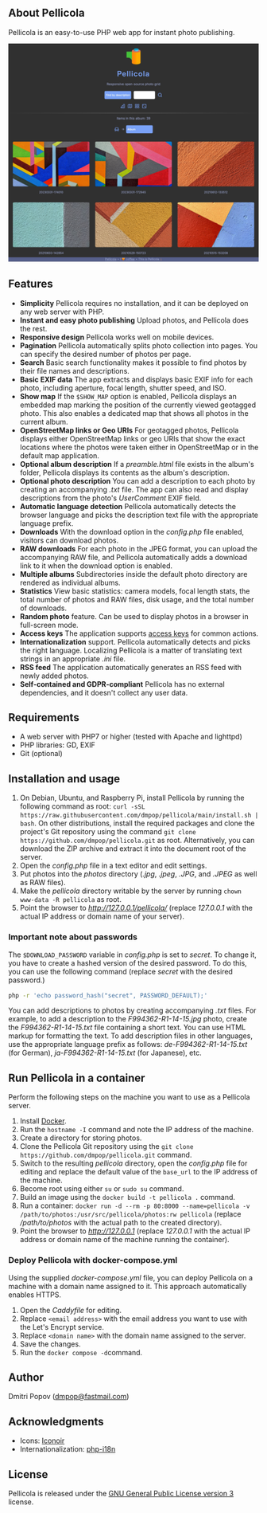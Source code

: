 ## About Pellicola

Pellicola is an easy-to-use PHP web app for instant photo publishing.

<img src="pellicola.jpg" alt="Pellicola">

## Features

- **Simplicity** Pellicola requires no installation, and it can be deployed on any web server with PHP.
- **Instant and easy photo publishing** Upload photos, and Pellicola does the rest.
- **Responsive design** Pellicola works well on mobile devices.
- **Pagination** Pellicola automatically splits photo collection into pages. You can specify the desired number of photos per page.
- **Search** Basic search functionality makes it possible to find photos by their file names and descriptions.
- **Basic EXIF data** The app extracts and displays basic EXIF info for each photo, including aperture, focal length, shutter speed, and ISO.
- **Show map** If the `$SHOW_MAP` option is enabled, Pellicola displays an embedded map marking the position of the currently viewed geotagged photo. This also enables a dedicated map that shows all photos in the current album.
- **OpenStreetMap links or Geo URIs** For geotagged photos, Pellicola displays either OpenStreetMap links or geo URIs that show the exact locations where the photos were taken either in OpenStreetMap or in the default map application.
- **Optional album description** If a _preamble.html_ file exists in the album's folder, Pellicola displays its contents as the album's description.
- **Optional photo description** You can add a description to each photo by creating an accompanying _.txt_ file. The app can also read and display descriptions from the photo's _UserComment_ EXIF field.
- **Automatic language detection** Pellicola automatically detects the browser language and picks the description text file with the appropriate language prefix.
- **Downloads** With the download option in the _config.php_ file enabled, visitors can download photos.
- **RAW downloads** For each photo in the JPEG format, you can upload the accompanying RAW file, and Pellicola automatically adds a download link to it when the download option is enabled.
- **Multiple albums** Subdirectories inside the default photo directory are rendered as individual albums.
- **Statistics** View basic statistics: camera models, focal length stats, the total number of photos and RAW files, disk usage, and the total number of downloads.
- **Random photo** feature. Can be used to display photos in a browser in full-screen mode.
- **Access keys** The application supports [access keys](https://developer.mozilla.org/en-US/docs/Web/HTML/Global_attributes/accesskey) for common actions.
- **Internationalization** support. Pellicola automatically detects and picks the right language. Localizing Pellicola is a matter of translating text strings in an appropriate _.ini_ file.
- **RSS feed** The application automatically generates an RSS feed with newly added photos.
- **Self-contained and GDPR-compliant** Pellicola has no external dependencies, and it doesn't collect any user data.

## Requirements

* A web server with PHP7 or higher (tested with Apache and lighttpd)
* PHP libraries: GD, EXIF
* Git (optional)

## Installation and usage

1. On Debian, Ubuntu, and Raspberry Pi, install Pellicola by running the following command as root: `curl -sSL https://raw.githubusercontent.com/dmpop/pellicola/main/install.sh | bash`. On other distributions, install the required packages and clone the project's Git repository using the command `git clone https://github.com/dmpop/pellicola.git` as root. Alternatively, you can download the ZIP archive and extract it into the document root of the server.
2. Open the *config.php* file in a text editor and edit settings.
3. Put photos into the *photos* directory (_.jpg_, _.jpeg_, _.JPG_, and _.JPEG_ as well as RAW files).
4. Make the _pellicola_ directory writable by the server by running `chown www-data -R pellicola` as root.
5. Point the browser to _http://127.0.0.1/pellicola/_ (replace _127.0.0.1_ with the actual IP address or domain name of your server).

### Important note about passwords

The `$DOWNLOAD_PASSWORD` variable in _config.php_ is set to _secret_. To change it, you have to create a hashed version of the desired password. To do this, you can use the following command (replace _secret_ with the desired password.)

```bash
php -r 'echo password_hash("secret", PASSWORD_DEFAULT);'
```

You can add descriptions to photos by creating accompanying _.txt_ files. For example, to add a description to the _F994362-R1-14-15.jpg_ photo, create the _F994362-R1-14-15.txt_ file containing a short text. You can use HTML markup for formatting the text. To add description files in other languages, use the appropriate language prefix as follows: _de-F994362-R1-14-15.txt_ (for German), _ja-F994362-R1-14-15.txt_ (for Japanese), etc.

## Run Pellicola in a container

Perform the following steps on the machine you want to use as a Pellicola server.

1. Install [Docker](https://docker.com).
2. Run the `hostname -I` command and note the IP address of the machine.
3. Create a directory for storing photos.
4. Clone the Pellicola Git repository using the `git clone https://github.com/dmpop/pellicola.git` command.
5. Switch to the resulting _pellicola_ directory, open the _config.php_ file for editing and replace the default value of the `base_url` to the IP address of the machine.
6. Become root using either `su` or `sudo su` command.
7. Build an image using the `docker build -t pellicola .` command.
4. Run a container: `docker run -d --rm -p 80:8000 --name=pellicola -v /path/to/photos:/usr/src/pellicola/photos:rw pellicola` (replace _/path/to/photos_ with the actual path to the created directory).
5. Point the browser to _http://127.0.0.1_ (replace _127.0.0.1_ with the actual IP address or domain name of the machine running the container).

### Deploy Pellicola with docker-compose.yml

Using the supplied _docker-compose.yml_ file, you can deploy Pellicola on a machine with a domain name assigned to it. This approach automatically enables HTTPS.

1. Open the _Caddyfile_ for editing.
2. Replace `<email address>` with the email address you want to use with the Let's Encrypt service.
3. Replace `<domain name>` with the domain name assigned to the server.
4. Save the changes.
5. Run the `docker compose -d`command.

## Author

Dmitri Popov ([dmpop@fastmail.com](mailto:dmpop@fastmail.com))

## Acknowledgments

- Icons: [Iconoir](https://iconoir.com/)
- Internationalization: [php-i18n](https://github.com/Philipp15b/php-i18n)

## License

Pellicola is released under the [GNU General Public License version 3](http://www.gnu.org/licenses/gpl-3.0.en.html) license.
